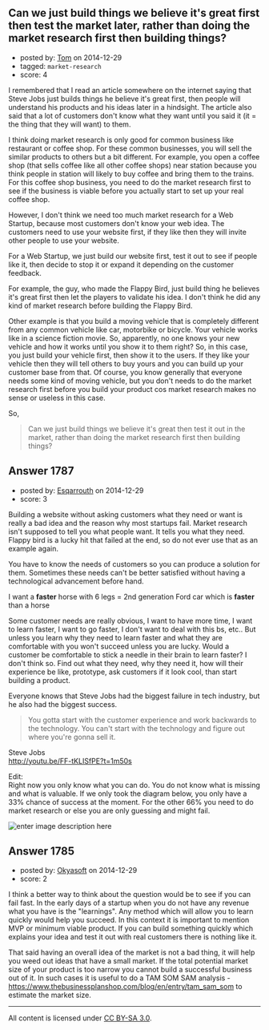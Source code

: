 ## Can we just build things we believe it's great first then test the market later, rather than doing the market research first then building things?

- posted by: [Tom](https://stackexchange.com/users/5541522/tom) on 2014-12-29
- tagged: `market-research`
- score: 4

I remembered that I read an article somewhere on the internet saying that Steve Jobs just builds things he believe it's great first, then people will understand his products and his ideas later in a hindsight. The article also said that a lot of customers don't know what they want until you said it (it = the thing that they will want) to them.

I think doing market research is only good for common business like restaurant or coffee shop. For these common businesses, you will sell the similar products to others but a bit different. For example, you open a coffee shop (that sells coffee like all other coffee shops) near station because you think people in station will likely to buy coffee and bring them to the trains. For this  coffee shop business, you need to do the market research first to see if the business is viable before you actually start to set up your real coffee shop.

However, I don't think we need too much market research for a Web Startup, because most customers don't know your web idea. The customers need to use your website first, if they like then they will invite other people to use your website.

For a Web Startup, we just build our website first, test it out to see if people like it, then decide to stop it or expand it depending on the customer feedback.

For example, the guy, who made the Flappy Bird, just build thing he believes it's great first then let the players to validate his idea. I don't think he did any kind of market research before building the Flappy Bird. 

Other example is that you build a moving vehicle that is completely different from any common vehicle like car, motorbike or bicycle. Your vehicle works like in a science fiction movie. So, apparently, no one knows your new vehicle and how it works until you show it to them right? So, in this case, you just build your vehicle first, then show it to the users. If they like your vehicle then they will tell others to buy yours and you can build up your customer base from that. Of course, you know generally that everyone needs some kind of moving vehicle, but you don't needs to do the market research first before you build your product cos market research makes no sense or useless in this case.

So,

>  Can we just build things we believe it's great then test it out in
> the market, rather than doing the market research first then building
> things?


## Answer 1787

- posted by: [Esqarrouth](https://stackexchange.com/users/3055586/esqarrouth) on 2014-12-29
- score: 3

<p>Building a website without asking customers what they need or want is really a bad idea and the reason why most startups fail. Market research isn't supposed to tell you what people want. It tells you what they need. Flappy bird is a lucky hit that failed at the end, so do not ever use that as an example again. </p>

<p>You have to know the needs of customers so you can produce a solution for them. Sometimes these needs can't be better satisfied without having a technological advancement before hand.</p>

<p>I want a <strong>faster</strong> horse with 6 legs = 2nd generation Ford car which is <strong>faster</strong> than a horse</p>

<p>Some customer needs are really obvious, I want to have more time, I want to learn faster, I want to go faster, I don't want to deal with this bs, etc.. But unless you learn why they need to learn faster and what they are comfortable with you won't succeed unless you are lucky. Would a customer be comfortable to stick a needle in their brain to learn faster? I don't think so. Find out what they need, why they need it, how will their experience be like, prototype, ask customers if it look cool, than start building a product. </p>

<p>Everyone knows that Steve Jobs had the biggest failure in tech industry, but he also had the biggest success. </p>

<blockquote>
  <p>You gotta start with the customer experience and work backwards to the
  technology. You can't start with the technology and figure out where
  you're gonna sell it.</p>
</blockquote>

<p>Steve Jobs<br>
<a href="http://youtu.be/FF-tKLISfPE?t=1m50s" rel="nofollow noreferrer">http://youtu.be/FF-tKLISfPE?t=1m50s</a></p>

<p>Edit:<br>
Right now you only know what you can do. You do not know what is missing and what is valuable. If we only took the diagram below, you only have a 33% chance of success at the moment. For the other 66% you need to do market research or else you are only guessing and might fail.</p>

<p><img src="https://i.stack.imgur.com/dnNH7m.png" alt="enter image description here"></p>



## Answer 1785

- posted by: [Okyasoft](https://stackexchange.com/users/294248/okyasoft) on 2014-12-29
- score: 2

I think a better way to think about the question would be to see if you can fail fast.
In the early days of a startup when you do not have any revenue what you have is the 
"learnings". Any method which will allow you to learn quickly would help you succeed. In this context it is important to mention MVP or minimum viable product. If you can build something quickly which explains your idea and test it out with real customers there is nothing like it.

That said having an overall idea of the market is not a bad thing, it will help you weed out ideas that have a small market. If the total potential market size of your product is too narrow you cannot build a successful business out of it. In such cases it is useful to do a TAM SOM SAM analysis - https://www.thebusinessplanshop.com/blog/en/entry/tam_sam_som to estimate the market size.




---

All content is licensed under [CC BY-SA 3.0](https://creativecommons.org/licenses/by-sa/3.0/).
